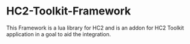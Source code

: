 HC2-Toolkit-Framework
=====================

This Framework is a lua library for HC2 and is an addon for HC2 Toolkit application in a goal to aid the integration.

